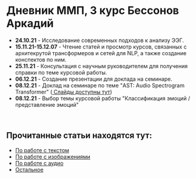 # Дневник ММП, 3 курс Бессонов Аркадий
<ul>
<li><b>24.10.21</b> - Исследование современных подходов к анализу ЭЭГ.</li>
<li><b>15.11.21-15.12.07</b> - Чтение статей и просмотр курсов, связанных с архитекрутой трансформеров и сетей для NLP, а также создание конспектов по ним.</li>
<li><b>25.11.21</b> - Консультация с научным руководителем для получения справки по теме курсовой работы.</li>
<li><b>06.12.21</b> - Создание презентации для доклада на семинаре.</li>
 <li><b>08.12.21</b> - Доклад на семинаре по теме "AST: Audio Spectrogram Transformer" (<a href="https://github.com/beccohov/mmp_diary/blob/main/Seminars/fall%202021/AST%20Audio.pdf"> Слайды доступны тут</a>)</li>
<li><b>08.12.21</b> - Выбор темы курсовой работы "Классификация эмоций / представление эмоций"</li>
 </ul>
 <br>

 <h2>Прочитанные статьи находятся тут:</h2>
 <ul>
  <li><a href="https://github.com/beccohov/mmp_diary/tree/main/Articles/Text">По работе с текстом</a></li>
  <li><a href="https://github.com/beccohov/mmp_diary/tree/main/Articles/Images">По работе с изображениями</a></li>
  <li><a href="https://github.com/beccohov/mmp_diary/tree/main/Articles/Audio">По работе с аудио</a></li>
  <li><a href="https://github.com/beccohov/mmp_diary/tree/main/Articles/Others">Остальное</a> </li>
 </ul>
